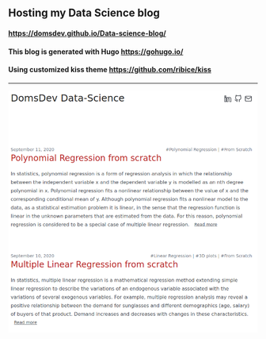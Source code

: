 
Hosting my Data Science blog
---

#### https://domsdev.github.io/Data-science-blog/

#### This blog is generated with Hugo https://gohugo.io/ 

#### Using customized kiss theme https://github.com/ribice/kiss

---

![png](/images/README/2021-12-12/My_blog_screenshot.png#c)

